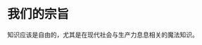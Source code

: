 <!-- TITLE: 开放魔法知识基金会 -->
<!-- SUBTITLE: 欢迎来到开放魔法知识基金会！ -->

# 我们的宗旨
知识应该是自由的，尤其是在现代社会与生产力息息相关的魔法知识。